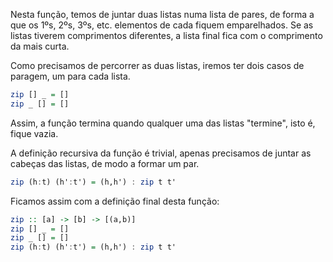 Nesta função, temos de juntar duas listas numa lista de pares, de forma a que os 1ºs, 2ºs, 3ºs, etc. elementos de cada fiquem emparelhados. Se as listas tiverem comprimentos diferentes, a lista final fica com o comprimento da mais curta.

Como precisamos de percorrer as duas listas, iremos ter dois casos de paragem, um para cada lista.

```haskell
zip [] _ = []
zip _ [] = []
```

Assim, a função termina quando qualquer uma das listas "termine", isto é, fique vazia.

A definição recursiva da função é trivial, apenas precisamos de juntar as cabeças das listas, de modo a formar um par.

```haskell
zip (h:t) (h':t') = (h,h') : zip t t'
```

Ficamos assim com a definição final desta função:

```haskell
zip :: [a] -> [b] -> [(a,b)]
zip [] _ = []
zip _ [] = []
zip (h:t) (h':t') = (h,h') : zip t t'
```